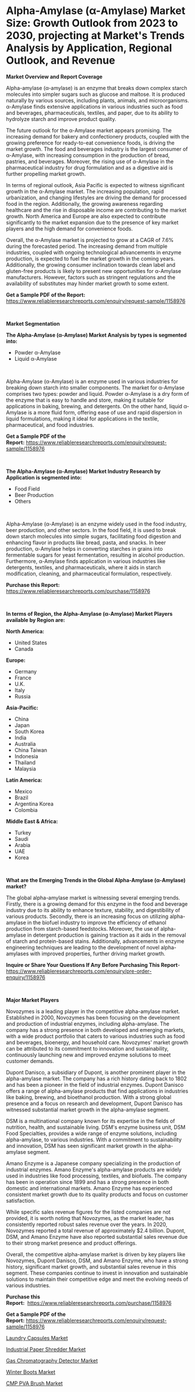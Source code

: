 <p><h1>Alpha-Amylase (α-Amylase) Market Size: Growth Outlook from 2023 to 2030, projecting at Market's Trends Analysis by Application, Regional Outlook, and Revenue</h1></p><p><strong>Market Overview and Report Coverage</strong></p>
<p><p>Alpha-amylase (α-amylase) is an enzyme that breaks down complex starch molecules into simpler sugars such as glucose and maltose. It is produced naturally by various sources, including plants, animals, and microorganisms. α-Amylase finds extensive applications in various industries such as food and beverages, pharmaceuticals, textiles, and paper, due to its ability to hydrolyze starch and improve product quality.</p><p>The future outlook for the α-Amylase market appears promising. The increasing demand for bakery and confectionery products, coupled with the growing preference for ready-to-eat convenience foods, is driving the market growth. The food and beverages industry is the largest consumer of α-Amylase, with increasing consumption in the production of bread, pastries, and beverages. Moreover, the rising use of α-Amylase in the pharmaceutical industry for drug formulation and as a digestive aid is further propelling market growth.</p><p>In terms of regional outlook, Asia Pacific is expected to witness significant growth in the α-Amylase market. The increasing population, rapid urbanization, and changing lifestyles are driving the demand for processed food in the region. Additionally, the growing awareness regarding healthcare and the rise in disposable income are contributing to the market growth. North America and Europe are also expected to contribute significantly to the market expansion due to the presence of key market players and the high demand for convenience foods.</p><p>Overall, the α-Amylase market is projected to grow at a CAGR of 7.6% during the forecasted period. The increasing demand from multiple industries, coupled with ongoing technological advancements in enzyme production, is expected to fuel the market growth in the coming years. Additionally, the growing consumer inclination towards clean label and gluten-free products is likely to present new opportunities for α-Amylase manufacturers. However, factors such as stringent regulations and the availability of substitutes may hinder market growth to some extent.</p></p>
<p><strong>Get a Sample PDF of the Report:</strong> <a href="https://www.reliableresearchreports.com/enquiry/request-sample/1158976">https://www.reliableresearchreports.com/enquiry/request-sample/1158976</a></p>
<p>&nbsp;</p>
<p><strong>Market Segmentation</strong></p>
<p><strong>The Alpha-Amylase (α-Amylase) Market Analysis by types is segmented into:</strong></p>
<p><ul><li>Powder α-Amylase</li><li>Liquid α-Amylase</li></ul></p>
<p>&nbsp;</p>
<p><p>Alpha-Amylase (α-Amylase) is an enzyme used in various industries for breaking down starch into smaller components. The market for α-Amylase comprises two types: powder and liquid. Powder α-Amylase is a dry form of the enzyme that is easy to handle and store, making it suitable for applications in baking, brewing, and detergents. On the other hand, liquid α-Amylase is a more fluid form, offering ease of use and rapid dispersion in liquid formulations, making it ideal for applications in the textile, pharmaceutical, and food industries.</p></p>
<p><strong>Get a Sample PDF of the Report:</strong>&nbsp;<a href="https://www.reliableresearchreports.com/enquiry/request-sample/1158976">https://www.reliableresearchreports.com/enquiry/request-sample/1158976</a></p>
<p>&nbsp;</p>
<p><strong>The Alpha-Amylase (α-Amylase) Market Industry Research by Application is segmented into:</strong></p>
<p><ul><li>Food Field</li><li>Beer Production</li><li>Others</li></ul></p>
<p>&nbsp;</p>
<p><p>Alpha-Amylase (α-Amylase) is an enzyme widely used in the food industry, beer production, and other sectors. In the food field, it is used to break down starch molecules into simple sugars, facilitating food digestion and enhancing flavor in products like bread, pasta, and snacks. In beer production, α-Amylase helps in converting starches in grains into fermentable sugars for yeast fermentation, resulting in alcohol production. Furthermore, α-Amylase finds application in various industries like detergents, textiles, and pharmaceuticals, where it aids in starch modification, cleaning, and pharmaceutical formulation, respectively.</p></p>
<p><strong>Purchase this Report:</strong>&nbsp; <a href="https://www.reliableresearchreports.com/purchase/1158976">https://www.reliableresearchreports.com/purchase/1158976</a></p>
<p>&nbsp;</p>
<p><strong>In terms of Region, the Alpha-Amylase (α-Amylase) Market Players available by Region are:</strong></p>
<p>
    <p> <strong> North America: </strong>
        <ul>
            <li>United States</li>
            <li>Canada</li>
        </ul>
        </p> 
    <p> <strong> Europe: </strong>
        <ul>
            <li>Germany</li>
            <li>France</li>
            <li>U.K.</li>
            <li>Italy</li>
            <li>Russia</li>
        </ul>
        </p> 
    <p> <strong> Asia-Pacific: </strong>
        <ul>
            <li>China</li>
            <li>Japan</li>
            <li>South Korea</li>
            <li>India</li>
            <li>Australia</li>
            <li>China Taiwan</li>
            <li>Indonesia</li>
            <li>Thailand</li>
            <li>Malaysia</li>
        </ul>
        </p> 
    <p> <strong> Latin America: </strong>
        <ul>
            <li>Mexico</li>
            <li>Brazil</li>
            <li>Argentina Korea</li>
            <li>Colombia</li>
        </ul>
        </p> 
    <p> <strong> Middle East & Africa: </strong>
        <ul>
            <li>Turkey</li>
            <li>Saudi</li>
            <li>Arabia</li>
            <li>UAE</li>
            <li>Korea</li>
        </ul>
    </p>
    </p>
<p>&nbsp;</p>
<p><strong>What are the Emerging Trends in the Global Alpha-Amylase (α-Amylase) market?</strong></p>
<p><p>The global alpha-amylase market is witnessing several emerging trends. Firstly, there is a growing demand for this enzyme in the food and beverage industry due to its ability to enhance texture, stability, and digestibility of various products. Secondly, there is an increasing focus on utilizing alpha-amylase in the biofuel industry to improve the efficiency of ethanol production from starch-based feedstocks. Moreover, the use of alpha-amylase in detergent production is gaining traction as it aids in the removal of starch and protein-based stains. Additionally, advancements in enzyme engineering techniques are leading to the development of novel alpha-amylases with improved properties, further driving market growth.</p></p>
<p><strong>Inquire or Share Your Questions If Any Before Purchasing This Report</strong>- <a href="https://www.reliableresearchreports.com/enquiry/pre-order-enquiry/1158976">https://www.reliableresearchreports.com/enquiry/pre-order-enquiry/1158976</a></p>
<p>&nbsp;</p>
<p><strong>Major Market Players</strong></p>
<p><p>Novozymes is a leading player in the competitive alpha-amylase market. Established in 2000, Novozymes has been focusing on the development and production of industrial enzymes, including alpha-amylase. The company has a strong presence in both developed and emerging markets, with a wide product portfolio that caters to various industries such as food and beverages, bioenergy, and household care. Novozymes' market growth can be attributed to its commitment to innovation and sustainability, continuously launching new and improved enzyme solutions to meet customer demands.</p><p>Dupont Danisco, a subsidiary of Dupont, is another prominent player in the alpha-amylase market. The company has a rich history dating back to 1802 and has been a pioneer in the field of industrial enzymes. Dupont Danisco offers a range of alpha-amylase products that find applications in industries like baking, brewing, and bioethanol production. With a strong global presence and a focus on research and development, Dupont Danisco has witnessed substantial market growth in the alpha-amylase segment.</p><p>DSM is a multinational company known for its expertise in the fields of nutrition, health, and sustainable living. DSM's enzyme business unit, DSM Food Specialties, provides a wide range of enzyme solutions, including alpha-amylase, to various industries. With a commitment to sustainability and innovation, DSM has seen significant market growth in the alpha-amylase segment.</p><p>Amano Enzyme is a Japanese company specializing in the production of industrial enzymes. Amano Enzyme's alpha-amylase products are widely used in industries like food processing, textiles, and biofuels. The company has been in operation since 1899 and has a strong presence in both domestic and international markets. Amano Enzyme has experienced consistent market growth due to its quality products and focus on customer satisfaction.</p><p>While specific sales revenue figures for the listed companies are not provided, it is worth noting that Novozymes, as the market leader, has consistently reported robust sales revenue over the years. In 2020, Novozymes reported a total revenue of approximately $2.4 billion. Dupont, DSM, and Amano Enzyme have also reported substantial sales revenue due to their strong market presence and product offerings.</p><p>Overall, the competitive alpha-amylase market is driven by key players like Novozymes, Dupont Danisco, DSM, and Amano Enzyme, who have a strong history, significant market growth, and substantial sales revenue in this segment. These companies continue to invest in innovation and sustainable solutions to maintain their competitive edge and meet the evolving needs of various industries.</p></p>
<p><strong>Purchase this Report:</strong>&nbsp;&nbsp;<a href="https://www.reliableresearchreports.com/purchase/1158976">https://www.reliableresearchreports.com/purchase/1158976</a></p>
<p></p>
<p><strong>Get a Sample PDF of the Report:</strong>&nbsp;<a href="https://www.reliableresearchreports.com/enquiry/request-sample/1158976">https://www.reliableresearchreports.com/enquiry/request-sample/1158976</a></p>
<p><p><a href="https://www.linkedin.com/pulse/laundry-capsules-market-challenges-opportunities-growth-sfu9e/">Laundry Capsules Market</a></p><p><a href="https://medium.com/@orlohagenes/industrial-paper-shredder-market-size-growth-forecast-2023-2030-a0b22f3330c8">Industrial Paper Shredder Market</a></p><p><a href="https://medium.com/@ewellklocko/gas-chromatography-detector-market-size-growth-forecast-2023-2030-dc17e0091eb7">Gas Chromatography Detector Market</a></p><p><a href="https://www.linkedin.com/pulse/winter-boots-market-size-growth-forecast-from-2023-2030-aophe/">Winter Boots Market</a></p><p><a href="https://www.linkedin.com/pulse/cmp-pva-brush-market-insights-players-forecast-till-2030-8bg6c/">CMP PVA Brush Market</a></p></p>